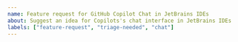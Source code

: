 ```yaml
---
name: Feature request for GitHub Copilot Chat in JetBrains IDEs
about: Suggest an idea for Copilots's chat interface in JetBrains IDEs
labels: ["feature-request", "triage-needed", "chat"]
---
```


<!-- Please search existing issues to avoid creating duplicates -->
<!-- Please test using the latest nightly build to make sure your issue has not already been implemented: https://plugins.jetbrains.com/plugin/17718-github-copilot/versions/nightly -->

<!-- Describe the feature you'd like. -->